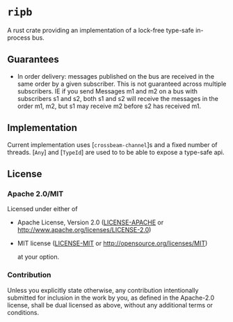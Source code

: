 # `ripb`

A rust crate providing an implementation of a lock-free type-safe
in-process bus.

## Guarantees

- In order delivery: messages published on the bus are received in the
same order by a given subscriber. This is not guaranteed across multiple
subscribers. IE if you send Messages m1 and m2 on a bus with subscribers
s1 and s2, both s1 and s2 will receive the messages in the order m1, m2,
 but s1 may receive m2 before s2 has received m1.


## Implementation

Current implementation uses [`crossbeam-channel`]s and a fixed number of
threads. [`Any`] and [`TypeId`] are used to to be able to expose a
type-safe api.


## License

### Apache 2.0/MIT

Licensed under either of
 * Apache License, Version 2.0 ([LICENSE-APACHE](LICENSE-APACHE) or 
http://www.apache.org/licenses/LICENSE-2.0)
 * MIT license ([LICENSE-MIT](LICENSE-MIT) or 
http://opensource.org/licenses/MIT)

     at your option.

### Contribution

Unless you explicitly state otherwise, any contribution intentionally submitted
for inclusion in the work by you, as defined in the Apache-2.0 license, shall
be dual licensed as above, without any additional terms or conditions.

